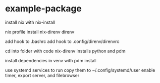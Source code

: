 # example-package

install nix with nix-install

nix profile install
nix-direnv
direnv

add hook to .bashrc
add hook to .config/direnv/direnvrc

cd into folder with code
nix-direnv installs python and pdm

install dependencies in venv with pdm install

use systemd services to run
copy them to ~/.config/systemd/user
enable timer, export server, and filebrowser
